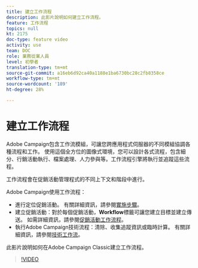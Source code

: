 ```yaml
---
title: 建立工作流程
description: 此影片說明如何建立工作流程。
feature: 工作流程
topics: null
kt: 2175
doc-type: feature video
activity: use
team: DOC
role: 業務從業人員
level: 初學者
translation-type: tm+mt
source-git-commit: a16eb6d92ca40a1188e1ba6730bc28c2fb8358ce
workflow-type: tm+mt
source-wordcount: '189'
ht-degree: 28%

---
```



# 建立工作流程

Adobe Campaign包含工作流模組，可讓您跨應用程式伺服器的不同模組協調各種流程和工作。 使用這個全方位的圖像式環境，您可以設計各式流程，包含細分、行銷活動執行、檔案處理、人力參與等。工作流程引擎將執行並追蹤這些流程。

工作流程會在促銷活動管理程式的不同上下文和階段中進行。

Adobe Campaign使用工作流程：

* 進行定位促銷活動。 有關詳細資訊，請參閱[實施步驟](https://docs.adobe.com/content/help/en/campaign-classic/using/automating-with-workflows/general-operation/building-a-workflow.html#Implementation_steps_)。
* 建立促銷活動：對於每個促銷活動，**Workflow**&#x200B;標籤可讓您建立目標並建立傳送。 如需詳細資訊，請參閱[促銷活動工作流程](https://docs.adobe.com/content/help/zh-Hant/campaign-classic/using/automating-with-workflows/general-operation/building-a-workflow.html#campaign-workflows)。
* 執行Adobe Campaign技術流程：清除、收集追蹤資訊或臨時計算。 有關詳細資訊，請參閱[技術工作流](https://docs.adobe.com/content/help/zh-Hant/campaign-classic/using/automating-with-workflows/general-operation/building-a-workflow.html#technical-workflows)。

此影片說明如何在Adobe Campaign Classic建立工作流程。

>[!VIDEO](https://video.tv.adobe.com/v/25559?quality=12)
